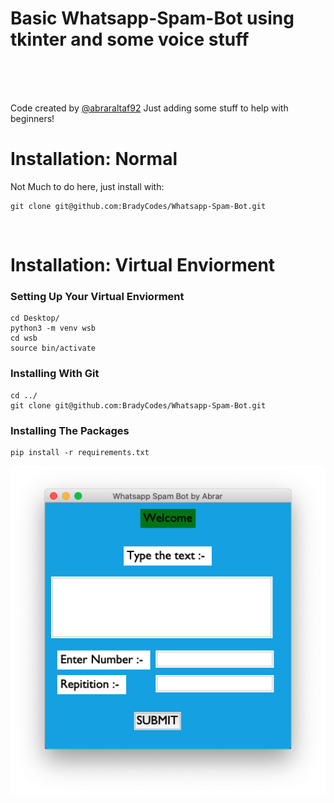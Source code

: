 # Basic Whatsapp-Spam-Bot using tkinter and some voice stuff

<br />
<br />
<br />

Code created by [@abraraltaf92](https://github.com/abraraltaf92)
Just adding some stuff to help with beginners!

# Installation: Normal

Not Much to do here, just install with:

    git clone git@github.com:BradyCodes/Whatsapp-Spam-Bot.git

<br />



# Installation: Virtual Enviorment

### Setting Up Your Virtual Enviorment

    cd Desktop/
    python3 -m venv wsb
    cd wsb
    source bin/activate

### Installing With Git

    cd ../
    git clone git@github.com:BradyCodes/Whatsapp-Spam-Bot.git

### Installing The Packages

    pip install -r requirements.txt



![Image of Application](https://github.com/BradyCodes/Whatsapp-Spam-Bot/blob/main/Screen%20Shot%202020-12-05%20at%2010.35.12%20PM.png)
